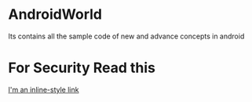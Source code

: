 # AndroidWorld
Its contains all the sample code of new and advance concepts in android
  
# For Security Read this  
[I'm an inline-style link](https://github.com/spdobest/AndroidWorld/blob/master/Security.md) 
